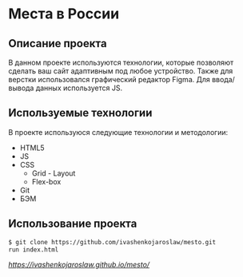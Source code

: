 # Места в России


## Описание проекта

В данном проекте используются технологии, которые позволяют сделать ваш сайт адаптивным под любое устройство. Также для верстки использовался графический редактор Figma. Для ввода/вывода данных используется JS.

## Используемые технологии

В проекте используюся следующие технологии и методологии:
  - HTML5
  - JS
  - CSS
    - Grid - Layout
    - Flex-box
  - Git
  - БЭМ

## Использование проекта

```sh
$ git clone https://github.com/ivashenkojaroslaw/mesto.git
run index.html 
```
*https://ivashenkojaroslaw.github.io/mesto/*